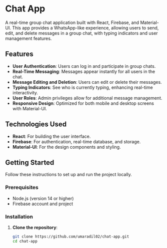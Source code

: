 # Chat App

A real-time group chat application built with React, Firebase, and Material-UI. This app provides a WhatsApp-like experience, allowing users to send, edit, and delete messages in a group chat, with typing indicators and user management features.

## Features

- **User Authentication**: Users can log in and participate in group chats.
- **Real-Time Messaging**: Messages appear instantly for all users in the chat.
- **Message Editing and Deletion**: Users can edit or delete their messages.
- **Typing Indicators**: See who is currently typing, enhancing real-time interactivity.
- **User Roles**: Admin privileges allow for additional message management.
- **Responsive Design**: Optimized for both mobile and desktop screens with Material-UI.

## Technologies Used

- **React**: For building the user interface.
- **Firebase**: For authentication, real-time database, and storage.
- **Material-UI**: For the design components and styling.

## Getting Started

Follow these instructions to set up and run the project locally.

### Prerequisites

- Node.js (version 14 or higher)
- Firebase account and project

### Installation

1. **Clone the repository**:
   ```bash
   git clone https://github.com/umaradil02/chat-app.git
   cd chat-app
   ```
